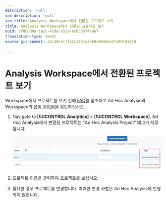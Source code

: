```yaml
---
description: 'null'
seo-description: 'null'
seo-title: Analysis Workspace에서 전환된 프로젝트 보기
title: Analysis Workspace에서 전환된 프로젝트 보기
uuid: 5f8b6d0a-1a2c-42da-b51d-ecb355f470af
translation-type: tm+mt
source-git-commit: a2c38c2cf3a2c1451e2c60e003ebe1fa9bfd145d

---
```



# Analysis Workspace에서 전환된 프로젝트 보기

Workspace에서 프로젝트를 보기 전에 [FAQ](../../../analyze/ad-hoc-analysis/c-aha-project-converter/aha2aw-converter-faq.md#topic_8231595303AD403E9322645A63632D57)를 참조하고 Ad Hoc Analysis와 Workspace의 [용어 차이점](../../../analyze/ad-hoc-analysis/c-aha-project-converter/aha2aw-converter-faq.md#topic_8231595303AD403E9322645A63632D57)을 검토하십시오.

1. Navigate to **[!UICONTROL Analytics]** &gt; **[!UICONTROL Workspace]**. Ad Hoc Analysis에서 변환된 프로젝트는 "Ad Hoc Analysis Project" 태그가 지정됩니다.

   ![](assets/view_aha_in_aw.png)

1. 프로젝트 이름을 클릭하여 프로젝트를 보십시오.
1. 필요한 경우 프로젝트를 변경합니다. 이러한 변경 사항은 Ad Hoc Analysis에 반영되지 않습니다.

